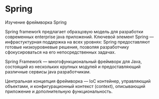 # Spring
Изучение фреймворка Spring

Spring framework предлагает образцовую модель для разработки современных enterprise java приложений. 
Ключевой элемент Spring — инфрастуктурная поддержка на всех уровнях: 
Spring предоставляют готовые низкоуровневые решения, позволяя разработчику сфокусироваться на его непосредственных задачах.

Spring Framework — многофункциональный фреймворк для Java, состоящий из нескольких крупных модулей 
и предоставляющий различные сервисы java разработчикам.

Центральная концепция фреймворка — IoC контейнер, управляющий объектами, 
и конфигурационный контекст (context), описывающий приложение и дополнительную функциональность.
